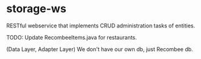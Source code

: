# storage-ws
RESTful webservice that implements CRUD administration tasks of entities.

TODO: Update RecombeeItems.java for restaurants.

(Data Layer, Adapter Layer) We don't have our own db, just Recombee db.